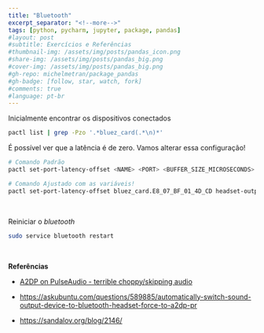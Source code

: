 ```yaml
---
title: "Bluetooth"
excerpt_separator: "<!--more-->"
tags: [python, pycharm, jupyter, package, pandas]
#layout: post
#subtitle: Exercícios e Referências
#thumbnail-img: /assets/img/posts/pandas_icon.png
#share-img: /assets/img/posts/pandas_big.png
#cover-img: /assets/img/posts/pandas_big.png
#gh-repo: michelmetran/package_pandas
#gh-badge: [follow, star, watch, fork]
#comments: true
#language: pt-br
---
```


Inicialmente encontrar os dispositivos conectados

```bash
pactl list | grep -Pzo '.*bluez_card(.*\n)*'
```

É possível ver que a latência é de zero. Vamos alterar essa configuração!

```bash
# Comando Padrão
pactl set-port-latency-offset <NAME> <PORT> <BUFFER_SIZE_MICROSECONDS>

# Comando Ajustado com as variáveis!
pactl set-port-latency-offset bluez_card.E8_07_BF_01_4D_CD headset-output 50000
```

<br>

Reiniciar o _bluetooth_

```bash
sudo service bluetooth restart
```

<br>

**Referências**

- [A2DP on PulseAudio - terrible choppy/skipping audio](https://askubuntu.com/questions/475987/a2dp-on-pulseaudio-terrible-choppy-skipping-audio)

- https://askubuntu.com/questions/589885/automatically-switch-sound-output-device-to-bluetooth-headset-force-to-a2dp-pr
- https://sandalov.org/blog/2146/
